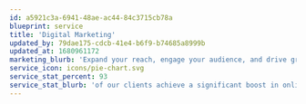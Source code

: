 ```yaml
---
id: a5921c3a-6941-48ae-ac44-84c3715cb78a
blueprint: service
title: 'Digital Marketing'
updated_by: 79dae175-cdcb-41e4-b6f9-b74685a8999b
updated_at: 1680961172
marketing_blurb: 'Expand your reach, engage your audience, and drive growth with our data-driven digital marketing strategies tailored to your business goals.'
service_icon: icons/pie-chart.svg
service_stat_percent: 93
service_stat_blurb: 'of our clients achieve a significant boost in online visibility and targeted traffic through our tailored digital marketing strategies'
---
```


